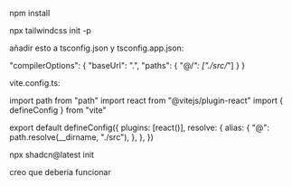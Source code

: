 npm install

npx tailwindcss init -p

añadir esto a tsconfig.json y tsconfig.app.json:

"compilerOptions": {
"baseUrl": ".",
"paths": {
"@/_": ["./src/_"]
}
}

vite.config.ts:

import path from "path"
import react from "@vitejs/plugin-react"
import { defineConfig } from "vite"

export default defineConfig({
plugins: [react()],
resolve: {
alias: {
"@": path.resolve(\_\_dirname, "./src"),
},
},
})

npx shadcn@latest init

creo que deberia funcionar
